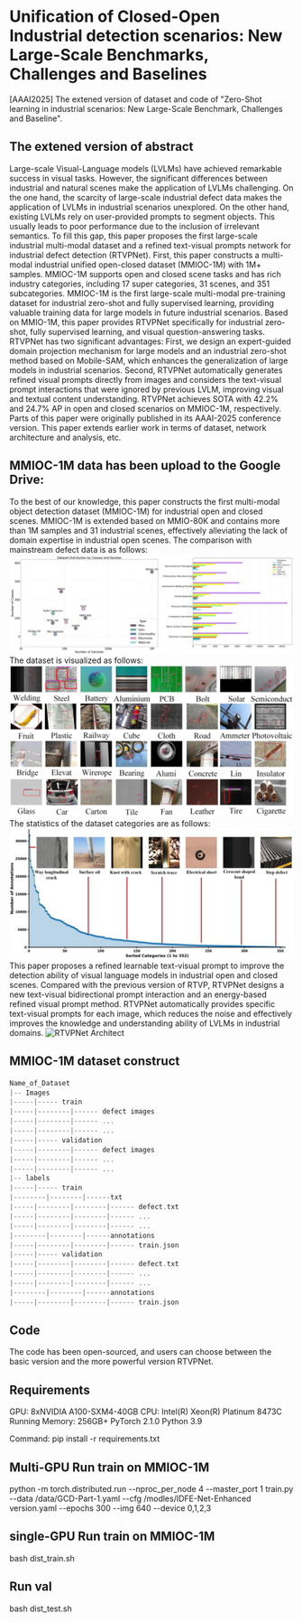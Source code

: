 # Unification of Closed-Open Industrial detection scenarios: New Large-Scale Benchmarks, Challenges and Baselines

[AAAI2025] The extened version of dataset and code of "Zero-Shot learning in industrial scenarios: New Large-Scale Benchmark, Challenges and Baseline".

## The extened version of abstract
Large-scale Visual-Language models (LVLMs) have achieved remarkable success in visual tasks. However, the significant differences between industrial and natural scenes make the application of LVLMs challenging. On the one hand, the scarcity of large-scale industrial defect data makes the application of LVLMs in industrial scenarios unexplored. On the other hand, existing LVLMs rely on user-provided prompts to segment objects. This usually leads to poor performance due to the inclusion of irrelevant semantics. To fill this gap, this paper proposes the first large-scale industrial multi-modal dataset and a refined text-visual prompts network for industrial defect detection (RTVPNet). First, this paper constructs a multi-modal industrial unified open-closed dataset (MMIOC-1M) with 1M+ samples. MMIOC-1M supports open and closed scene tasks and has rich industry categories, including 17 super categories, 31 scenes, and 351 subcategories. MMIOC-1M is the first large-scale multi-modal pre-training dataset for industrial zero-shot and fully supervised learning, providing valuable training data for large models in future industrial scenarios. Based on MMIO-1M, this paper provides RTVPNet specifically for industrial zero-shot, fully supervised learning, and visual question-answering tasks. RTVPNet has two significant advantages: First, we design an expert-guided domain projection mechanism for large models and an industrial zero-shot method based on Mobile-SAM, which enhances the generalization of large models in industrial scenarios. Second, RTVPNet automatically generates refined visual prompts directly from images and considers the text-visual prompt interactions that were ignored by previous LVLM, improving visual and textual content understanding. RTVPNet achieves SOTA with 42.2\% and 24.7\% AP in open and closed scenarios on MMIOC-1M, respectively. Parts of this paper were originally published in its AAAI-2025 conference version. This paper extends earlier work in terms of dataset, network architecture and analysis, etc.

## MMIOC-1M data has been upload to the Google Drive: 

To the best of our knowledge, this paper constructs the first multi-modal object detection dataset (MMIOC-1M) for industrial open and closed scenes. MMIOC-1M is extended based on MMIO-80K and contains more than 1M samples and 31 industrial scenes, effectively alleviating the lack of domain expertise in industrial open scenes. The comparison with mainstream defect data is as follows:
![MMIOC-1M_dataset_compare](https://github.com/hellozzk/MMIO/blob/main/datasetcompare_01.jpg#pic_center)
The dataset is visualized as follows:
![RTVPNet Architect](https://github.com/hellozzk/MMIO/blob/main/datasetvis_01.jpg#pic_center)
The statistics of the dataset categories are as follows:
![RTVPNet Architect](https://github.com/hellozzk/MMIO/blob/main/statistic_01.jpg#pic_center)
This paper proposes a refined learnable text-visual prompt to improve the detection ability of visual language models in industrial open and closed scenes. Compared with the previous version of RTVP, RTVPNet designs a new text-visual bidirectional prompt interaction and an energy-based refined visual prompt method. RTVPNet automatically provides specific text-visual prompts for each image, which reduces the noise and effectively improves the knowledge and understanding ability of LVLMs in industrial domains.
![RTVPNet Architect](https://github.com/hellozzk/MMIO/blob/main/Architect.png#pic_center)

## MMIOC-1M dataset construct 

```c
Name_of_Dataset
|-- Images
|-----|----- train
|-----|--------|------ defect images
|-----|--------|------ ...
|-----|--------|------ ...
|-----|----- validation
|-----|--------|------ defect images
|-----|--------|------ ...
|-----|--------|------ ...
|-- labels
|-----|----- train
|--------|--------|------txt
|-----|--------|--------|------ defect.txt
|-----|--------|--------|------ ...
|-----|--------|--------|------ ...
|--------|--------|------annotations
|-----|--------|--------|------ train.json
|-----|----- validation
|-----|--------|--------|------ defect.txt
|-----|--------|--------|------ ...
|-----|--------|--------|------ ...
|--------|--------|------annotations
|-----|--------|--------|------ train.json
```

## Code
The code has been open-sourced, and users can choose between the basic version and the more powerful version RTVPNet.

## Requirements
GPU: 8xNVIDIA A100-SXM4-40GB   CPU: Intel(R) Xeon(R) Platinum 8473C      Running Memory: 256GB+      PyTorch 2.1.0      Python 3.9

Command: pip install -r requirements.txt


## Multi-GPU Run train on MMIOC-1M

python -m torch.distributed.run --nproc_per_node 4 --master_port 1 train.py  --data /data/GCD-Part-1.yaml --cfg /modles/IDFE-Net-Enhanced version.yaml --epochs 300 --img 640 --device 0,1,2,3

## single-GPU Run train on MMIOC-1M

bash dist_train.sh

## Run val

bash dist_test.sh
